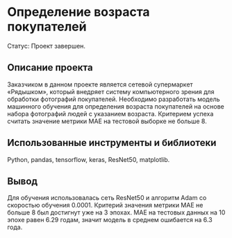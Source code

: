 # Определение возраста покупателей
Статус: Проект завершен.

## Описание проекта
Заказчиком в данном проекте является cетевой супермаркет «Рядышком», который внедряет систему компьютерного зрения для обработки фотографий покупателей. 
Необходимо разработать модель машинного обучения для определения возраста покупателей на основе набора фотографий людей с указанием возраста. Критерием успеха считать значение метрики МАЕ на тестовой выборке не больше 8.

## Использованные инструменты и библиотеки
Python, pandas, tensorflow, keras, ResNet50, matplotlib.

## Вывод
Для обучения использовалась сеть ResNet50 и алгоритм Adam со скоростью обучения 0.0001. Критерий значения метрики МАЕ не больше 8 был достигнут уже на 3 эпохах. МАЕ на тестовых данных на 10 эпохе равен 6.29 годам, значит модель в среднем ошибается на 6.3 года.
